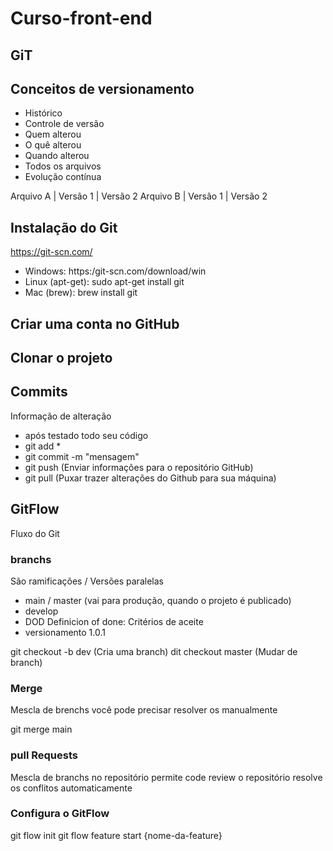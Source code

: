 # Curso-front-end

## GiT
## Conceitos de versionamento
 - Histórico
 - Controle de versão
 - Quem alterou
 - O quê alterou
 - Quando alterou
 - Todos os arquivos
 - Evolução contínua

 Arquivo A | Versão 1 | Versão 2
 Arquivo B | Versão 1 | Versão 2

 ## Instalação do Git
 https://git-scn.com/

 - Windows: https:/git-scn.com/download/win
 - Linux (apt-get): sudo apt-get install git
 - Mac (brew): brew install git

 ## Criar uma conta no GitHub

 ## Clonar o projeto

 ## Commits
 Informação de alteração
 - após testado todo seu código
 - git add *
 - git commit -m "mensagem"
 - git push (Enviar informações para o repositório GitHub)
 - git pull (Puxar trazer alterações do Github para sua máquina)
 
 ## GitFlow
 Fluxo do Git

 ### branchs
 São ramificações / Versões paralelas

 - main / master (vai para produção, quando o projeto é publicado)
 - develop
 - DOD Definicion of done: Critérios de aceite
 - versionamento 1.0.1

 git checkout -b dev (Cria uma branch)
 dit checkout master (Mudar de branch)

 ### Merge
 Mescla de brenchs
 você pode precisar resolver os manualmente

 git merge main

 ### pull Requests
 Mescla de branchs no repositório
 permite code review
 o repositório resolve os conflitos automaticamente

 ### Configura o GitFlow
 git flow init
 git flow feature start {nome-da-feature}
